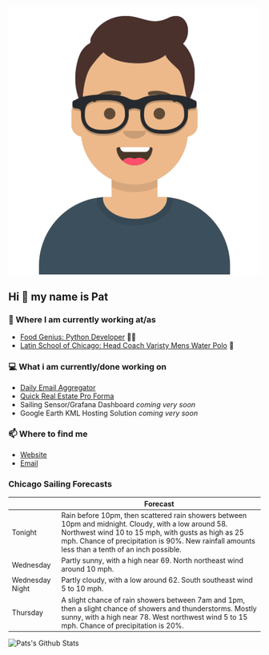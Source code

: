 [![Social banner for p-j-falconer](https://raw.githubusercontent.com/P-J-FALCONER/P-J-FALCONER/master/assets/avataaars.svg)](https://patfalconer.com/)
## Hi :wave: my name is Pat

### 💼 Where I am currently working at/as
- [Food Genius: Python Developer](https://getfoodgenius.com/) 🍔🐍
- [Latin School of Chicago: Head Coach Varisty Mens Water Polo](https://www.latinschool.org/) 🤽


### 💻 What i am currently/done working on
 - [Daily Email Aggregator](https://github.com/P-J-FALCONER/dott_daily_mail)
 - [Quick Real Estate Pro Forma](https://github.com/P-J-FALCONER/henry)
 - Sailing Sensor/Grafana Dashboard *coming very soon*
 - Google Earth KML Hosting Solution *coming very soon*

### 📫 Where to find me
 - [Website](https://patfalconer.com/)
 - [Email](mailto:patrick.j.falconer@gmail.com)


### Chicago Sailing Forecasts
|   | Forecast  |
|---|---|
| Tonight | Rain before 10pm, then scattered rain showers between 10pm and midnight. Cloudy, with a low around 58. Northwest wind 10 to 15 mph, with gusts as high as 25 mph. Chance of precipitation is 90%. New rainfall amounts less than a tenth of an inch possible. |
| Wednesday | Partly sunny, with a high near 69. North northeast wind around 10 mph. |
| Wednesday Night | Partly cloudy, with a low around 62. South southeast wind 5 to 10 mph. |
| Thursday | A slight chance of rain showers between 7am and 1pm, then a slight chance of showers and thunderstorms. Mostly sunny, with a high near 78. West northwest wind 5 to 15 mph. Chance of precipitation is 20%. |

![Pats's Github Stats](https://github-readme-stats.vercel.app/api?username=p-j-falconer&show_icons=true&theme=radical)
